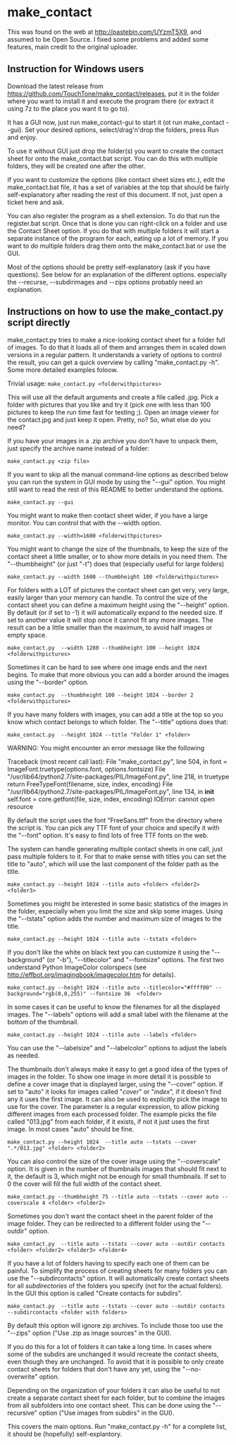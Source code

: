 # make_contact

This was found on the web at http://pastebin.com/UYzmT5X9, and assumed to be
Open Source. I fixed some problems and added some features, main credit to the
original uploader. 

## Instruction for Windows users

Download the latest release from
https://github.com/TouchTone/make_contact/releases, put it in the folder where
you want to install it and execute the program there (or extract it using 7z to the place
you want it to go to).

It has a GUI now, just run make_contact-gui to start it (ot run make_contact --gui). Set your desired
options, select/drag'n'drop the folders, press Run and enjoy.

To use it without GUI just drop the folder(s) you want to create the contact sheet for onto
the make_contact.bat script. You can do this with multiple folders, they will be
created one after the other.

If you want to customize the options (like contact sheet sizes etc.), edit the
make_contact.bat file, it has a set of variables at the top that should be
fairly self-explanatory after reading the rest of this document. If not, just
open a ticket here and ask.

You can also register the program as a shell extension. To do that run the
register.bat script. Once that is done you can right-click on a folder and use
the Contact Sheet option. If you do that with multiple folders it will start a separate 
instance of the program for each, eating up a lot of memory. If you want to do multiple
folders drag them onto the make_contact.bat or use the GUI.

Most of the options should be pretty self-explanatory (ask if you have questions).
See below for an explanation of the different options. especially the --recurse, --subdirimages
and --zips options probably need an explanation.


## Instructions on how to use the make_contact.py script directly

make_contact.py tries to make a nice-looking contact sheet for a folder full of
images. To do that it loads all of them and arranges them in scaled down
versions in a regular pattern. It understands a variety of options to control
the result, you can get a quick overview by calling "make_contact.py -h". Some
more detailed examples foloow.

Trivial usage: `make_contact.py <folderwithpictures>`

This will use all the default arguments and create a file called
<folderwithpictures>.jpg. Pick a folder with pictures that you like and try it
(pick one with less than 100 pictures to keep the run time fast for testing ;).
Open an image viewer for the contact.jpg and just keep it open. Pretty, no? So,
what else do you need?

If you have your images in a .zip archive you don't have to unpack them, just specify the archive name
instead of a folder:

`make_contact.py <zip file>`

If you want to skip all the manual command-line options as described below you can run the system in GUI mode 
by using the "--gui" option. You might still want to read the rest of this README to better understand the options.

`make_contact.py --gui`


You might want to make then contact sheet wider, if you have a large monitor.
You can control that with the --width option.

`make_contact.py --width=1600 <folderwithpictures>`


You might want to change the size of the thumbnails, to keep the size of the
contact sheet a little smaller, or to show more details in you need them. The
"--thumbheight" (or just "-t") does that (especially useful for large folders)

`make_contact.py --width 1600 --thumbheight 100 <folderwithpictures>`


For folders with a LOT of pictures the contact sheet can get very, very large,
easily larger than your memory can handle. To control the size of the
contact sheet you can define a maximum height using the "--height" option. By
default (or if set to -1) it will automatically expand to the needed size. If set
to another value it will stop once it cannot fit any more images. The result
can be a little smaller than the maximum, to avoid half images or empty space.

`make_contact.py  --width 1280 --thumbheight 100 --height 1024 <folderwithpictures>`


Sometimes it can be hard to see where one image ends and the next begins. To
make that more obvious you can add a border around the images using the
"--border" option.

`make_contact.py  --thumbheight 100 --height 1024 --border 2 <folderwithpictures>`


If you have many folders with images, you can add a title at the top so you know
which contact belongs to which folder. The "--title" options does that:

`make_contact.py  --height 1024 --title "Folder 1" <folder>`

WARNING: You might encounter an error message like the following

Traceback (most recent call last):
  File "make_contact.py", line 504, in <module>
    font = ImageFont.truetype(options.font, options.fontsize)
  File "/usr/lib64/python2.7/site-packages/PIL/ImageFont.py", line 218, in truetype
    return FreeTypeFont(filename, size, index, encoding)
  File "/usr/lib64/python2.7/site-packages/PIL/ImageFont.py", line 134, in __init__
    self.font = core.getfont(file, size, index, encoding)
IOError: cannot open resource

By default the script uses the font "FreeSans.ttf" from the directory where the script is. 
You can pick any TTF font of your choice and
specify it with the "--font" option. It's easy to find lots of free TTF fonts on
the web.


The system can handle generating multiple contact sheets in one call, just pass
multiple folders to it. For that to make sense with titles you can set the title
to "auto", which will use the last component of the folder path as the title.

`make_contact.py --height 1024 --title auto <folder> <folder2> <folder3>`


Sometimes you might be interested in some basic statistics of the images in the
folder, especially when you limit the size and skip some images. Using the
"--tstats" option adds the number and maximum size of images to the title.

`make_contact.py --height 1024 --title auto --tstats <folder>`


If you don't like the white on black text you can customize it using the
"--background" (or "-b"), "--titlecolor" and "--fontsize" options. The first two
understand Python ImageColor colorspecs (see
http://effbot.org/imagingbook/imagecolor.htm for details).

`make_contact.py --height 1024 --title auto --titlecolor="#ffff00" --background="rgb(0,0,255)" --fontsize 36  <folder>`


In some cases it can be useful to know the filenames for all the displayed images. The "--labels" options
 will add a small label with the filename at the bottom of the thumbnail.
 
`make_contact.py --height 1024 --title auto --labels <folder>`

You can use the "--labelsize" and "--labelcolor" options to adjust the labels as needed.


The thumbnails don't always make it easy to get a good idea of the types of
images in the folder. To show one image in more detail it is possible to define
a cover image that is displayed larger, using the "--cover" option. If set to
"auto" it looks for images called "*cover*" or "*index*", if it doesn't find any
it uses the first image. It can also be used to explicitly pick the image to use
for the cover. The parameter is a regular expression, to allow picking different
images from each processed folder. The example picks the file called "013.jpg"
from each folder, if it exists, if not it just uses the first image. In most cases "auto" should be fine.

`make_contact.py --height 1024  --title auto --tstats --cover ".*/013.jpg" <folder> <folder2>`

You can also control the size of the cover image using the "--coverscale" option. It is given in the number of 
thumbnails images that should fit next to it, the default is 3, which might not be enough for small thumbnails. 
If set to 0 the cover will fill the full width of the contact sheet.

`make_contact.py --thumbheight 75 --title auto --tstats --cover auto --coverscale 4 <folder> <folder2>`


Sometimes you don't want the contact sheet in the parent folder of the image folder. They can be redirected to a 
different folder using the "--outdir" option. 

`make_contact.py  --title auto --tstats --cover auto --outdir contacts <folder> <folder2> <folder3> <folder4>`

If you have a lot of folders having to specify each one of them can be painful. To simplify the process of creating 
sheets for many folders you can use the "--subdircontacts" option. It will automatically create contact sheets for all 
_subdirectories_ of the folders you specify (not for the actual folders). 
In the GUI this option is called "Create contacts for subdirs". 

`make_contact.py  --title auto --tstats --cover auto --outdir contacts --subdircontacts <folder with folders>`

By default this option will ignore zip archives. To 
include those too use the "--zips" option ("Use .zip as image sources" in the GUI).

If you do this for a lot of folders it can take a long time. In cases where some of the subdirs are unchanged it would 
recreate the contact sheets, even though they are unchanged. To avoid that it is possible to only create contact sheets 
for folders that don't have any yet, using the "--no-overwrite" option.

Depending on the organization of your folders it can also be useful to not create a separate contact sheet for each 
folder, but to combine the images from all subfolders into one contact sheet. This can be done using the "--recursive" 
option ("Use images from subdirs" in the GUI).



This covers the main options. Run "make_contact.py -h" for a complete list, it
should be (hopefully) self-explantory.

